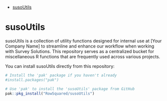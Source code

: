 
- [susoUtils](#susoutils)

# susoUtils

susoUtils is a collection of utility functions designed for internal use
at \[Your Company Name\] to streamline and enhance our workflow when
working with Survey Solutions. This repository serves as a centralized
bucket for miscellaneous R functions that are frequently used across
various projects.

You can install susoUtils directly from this repository:

``` r
# Install the 'pak' package if you haven't already
#install.packages("pak")

# Use 'pak' to install the 'susoUtils' package from GitHub
pak::pkg_install("RowSquared/susoUtils")
```
